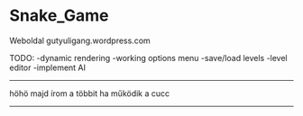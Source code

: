 # Snake_Game


Weboldal
gutyuligang.wordpress.com

TODO:
-dynamic rendering
-working options menu
-save/load levels
-level editor
-implement AI

------------------------------------------------

höhö majd írom a többit ha működik a cucc

------------------------------------------------
